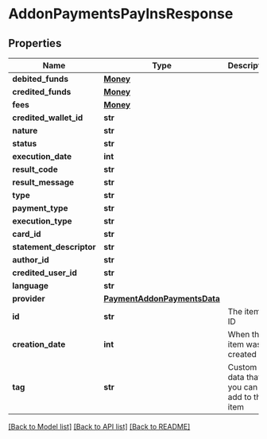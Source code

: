 # AddonPaymentsPayInsResponse

## Properties
Name | Type | Description | Notes
------------ | ------------- | ------------- | -------------
**debited_funds** | [**Money**](Money.md) |  | [optional] 
**credited_funds** | [**Money**](Money.md) |  | [optional] 
**fees** | [**Money**](Money.md) |  | [optional] 
**credited_wallet_id** | **str** |  | [optional] 
**nature** | **str** |  | [optional] 
**status** | **str** |  | [optional] 
**execution_date** | **int** |  | [optional] 
**result_code** | **str** |  | [optional] 
**result_message** | **str** |  | [optional] 
**type** | **str** |  | [optional] 
**payment_type** | **str** |  | [optional] 
**execution_type** | **str** |  | [optional] 
**card_id** | **str** |  | [optional] 
**statement_descriptor** | **str** |  | [optional] 
**author_id** | **str** |  | [optional] 
**credited_user_id** | **str** |  | [optional] 
**language** | **str** |  | [optional] 
**provider** | [**PaymentAddonPaymentsData**](PaymentAddonPaymentsData.md) |  | [optional] 
**id** | **str** | The item&#39;s ID | [optional] 
**creation_date** | **int** | When the item was created | [optional] 
**tag** | **str** | Custom data that you can add to this item | [optional] 

[[Back to Model list]](../README.md#documentation-for-models) [[Back to API list]](../README.md#documentation-for-api-endpoints) [[Back to README]](../README.md)


